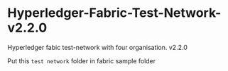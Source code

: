 # Hyperledger-Fabric-Test-Network- v2.2.0
Hyperledger fabic test-network with four organisation. v2.2.0

 Put this ```test network``` folder in fabric sample folder
